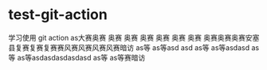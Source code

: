 # test-git-action

学习使用 git action
as大赛奥赛
奥赛
奥赛
奥赛
奥赛
奥赛
奥赛
奥赛奥赛奥赛安塞县复赛复赛复赛赛风赛风赛风赛风赛暗访
as等
as等asd asd 
as等
as等asdasd
as等
as等asdasdasdasdasd 
as等
as等赛暗访

